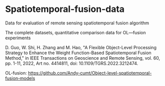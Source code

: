 # Spatiotemporal-fusion-data
Data for evaluation of remote sensing spatiotemporal fusion algorithm


The complete datasets, quantitative comparison data for OL—fusion experiments

D. Guo, W. Shi, H. Zhang and M. Hao, "A Flexible Object-Level Processing Strategy to Enhance the Weight Function-Based Spatiotemporal Fusion Method," in IEEE Transactions on Geoscience and Remote Sensing, vol. 60, pp. 1-11, 2022, Art no. 4414811, doi: 10.1109/TGRS.2022.3212474.

OL-fusion: https://github.com/Andy-cumt/Object-level-spatiotemporal-fusion-models
